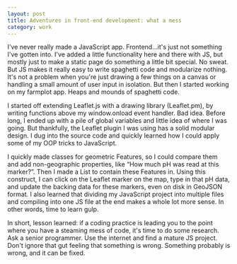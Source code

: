 ```yaml
---
layout: post
title: Adventures in front-end development: what a mess
category: work
---
```


I've never really made a JavaScript app. Frontend...it's just not something I've gotten into. I've added a little functionality here and there with JS, but mostly just to make a static page do something a little bit special. No sweat. But JS makes it really easy to write spaghetti code and modularize nothing. It's not a problem when you're just drawing a few things on a canvas or handling a small amount of user input in isolation. But then I started working on my farmplot app. Heaps and mounds of spaghetti code.

I started off extending Leaflet.js with a drawing library (Leaflet.pm), by writing functions above my window.onload event handler. Bad idea. Before long, I ended up with a pile of global variables and little idea of where I was going. But thankfully, the Leaflet plugin I was using has a solid modular design. I dug into the source code and quickly learned how I could apply some of my OOP tricks to JavaScript.

I quickly made classes for geometric Features, so I could compare them and add non-geographic properties, like “How much pH was read at this marker?”. Then I made a List to contain these Features in. Using this construct, I can click on the Leaflet marker on the map, type in that pH data, and update the backing data for these markers, even on disk in GeoJSON format. I also learned that dividing my JavaScript project into multiple files and compiling into one JS file at the end makes a whole lot more sense. In other words, time to learn gulp.

In short, lesson learned: if a coding practice is leading you to the point where you have a steaming mess of code, it's time to do some research. Ask a senior programmer. Use the internet and find a mature JS project. Don't ignore that gut feeling that something is wrong. Something probably is wrong, and it can be fixed.